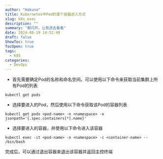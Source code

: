 ```yaml
---
author: "Hakuna"
title: Kubernetes中Pod的某个容器进入方式
slug: k8s_exec
description: ""
summary: "都闪开，让我进去看看"
date: 2024-08-19 14:52:48
draft: false
ShowToc: true
TocOpen: true
tags:
  - K8S
categories:
  - DevOps
---
```

- 首先需要确定Pod的名称和命名空间。可以使用以下命令来获取当前集群上所有Pod的列表
```shell
kubectl get pods
```
- 选择要进入的Pod，然后使用以下命令获取该Pod的容器列表
```shell
kubectl get pods <pod-name> -n <namespace> -o jsonpath='{.spec.containers[*].name}'
```
- 选择要进入的容器，并使用以下命令进入该容器
```shell
kubectl exec -it <pod-name> -n <namespace> -c <container-name> -- /bin/bash
```
完成后，可以通过退出容器来退出该容器并返回主控终端